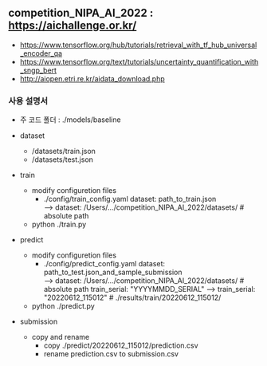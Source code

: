 ## competition_NIPA_AI_2022 : https://aichallenge.or.kr/
+ https://www.tensorflow.org/hub/tutorials/retrieval_with_tf_hub_universal_encoder_qa
+ https://www.tensorflow.org/text/tutorials/uncertainty_quantification_with_sngp_bert
+ http://aiopen.etri.re.kr/aidata_download.php

### 사용 설명서 
+ 주 코드 폴더 : ./models/baseline
+ dataset
    + /datasets/train.json
    + /datasets/test.json
+ train
    + modify configuretion files
        + ./config/train_config.yaml
          dataset: path_to_train.json  
             --> dataset: /Users/.../competition_NIPA_AI_2022/datasets/ # absolute path
    + python ./train.py 
    
+ predict
    + modify configuretion files
        + ./config/predict_config.yaml
          dataset: path_to_test.json_and_sample_submission  
             --> dataset: /Users/.../competition_NIPA_AI_2022/datasets/ # absolute path
          train_serial: "YYYYMMDD_SERIAL"
            --> train_serial: "20220612_115012"     # ./results/train/20220612_115012/
    + python ./predict.py 

+ submission
    + copy and rename
        + copy ./predict/20220612_115012/prediction.csv
        + rename prediction.csv to submission.csv